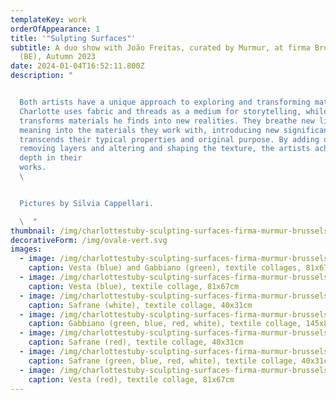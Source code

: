 ```yaml
---
templateKey: work
orderOfAppearance: 1
title: '"Sulpting Surfaces"'
subtitle: A duo show with João Freitas, curated by Murmur, at firma Brussels
  (BE), Autumn 2023
date: 2024-01-04T16:52:11.800Z
description: "


  Both artists have a unique approach to exploring and transforming materials.
  Charlotte uses fabric and threads as a medium for storytelling, while João
  transforms materials he finds into new realities. They breathe new life and
  meaning into the materials they work with, introducing new significance that
  transcends their typical properties and original purpose. By adding or
  removing layers and altering and shaping the texture, the artists achieve
  depth in their
  works.                                                                                                                                     \
  \ 


  Pictures by Silvia Cappellari.

  \  "
thumbnail: /img/charlottestuby-sculpting-surfaces-firma-murmur-brussels-2023-8.jpg
decorativeForm: /img/ovale-vert.svg
images:
  - image: /img/charlottestuby-sculpting-surfaces-firma-murmur-brussels-2023-6.jpg
    caption: Vesta (blue) and Gabbiano (green), textile collages, 81x67cm and 145x88cm
  - image: /img/charlottestuby-sculpting-surfaces-firma-murmur-brussels-2023-5.jpg
    caption: Vesta (blue), textile collage, 81x67cm
  - image: /img/charlottestuby-sculpting-surfaces-firma-murmur-brussels-2023-4.jpg
    caption: Safrane (white), textile collage, 40x31cm
  - image: /img/charlottestuby-sculpting-surfaces-firma-murmur-brussels-2023-7.jpg
    caption: Gabbiano (green, blue, red, white), textile collage, 145x88cm
  - image: /img/charlottestuby-sculpting-surfaces-firma-murmur-brussels-2023-3.jpg
    caption: Safrane (red), textile collage, 40x31cm
  - image: /img/charlottestuby-sculpting-surfaces-firma-murmur-brussels-2023-1.jpg
    caption: Safrane (green, blue, red, white), textile collage, 40x31cm
  - image: /img/charlottestuby-sculpting-surfaces-firma-murmur-brussels-2023-9.jpg
    caption: Vesta (red), textile collage, 81x67cm
---
```

